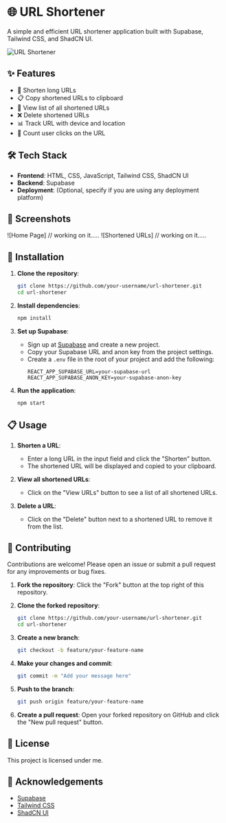 # 🌐 URL Shortener

A simple and efficient URL shortener application built with Supabase, Tailwind CSS, and ShadCN UI.

![URL Shortener](path/to/your/screenshot.png)

## ✨ Features

- 🔗 Shorten long URLs
- 📋 Copy shortened URLs to clipboard
- 📜 View list of all shortened URLs
- ❌ Delete shortened URLs
- 📊 Track URL with device and location
- 👥 Count user clicks on the URL


## 🛠 Tech Stack

- **Frontend**: HTML, CSS, JavaScript, Tailwind CSS, ShadCN UI
- **Backend**: Supabase
- **Deployment**: (Optional, specify if you are using any deployment platform)

## 📸 Screenshots

![Home Page] // working on it.....
![Shortened URLs] // working on it.....

## 🚀 Installation

1. **Clone the repository**:
    ```bash
    git clone https://github.com/your-username/url-shortener.git
    cd url-shortener
    ```

2. **Install dependencies**:
    ```bash
    npm install
    ```

3. **Set up Supabase**:
   - Sign up at [Supabase](https://supabase.io) and create a new project.
   - Copy your Supabase URL and anon key from the project settings.
   - Create a `.env` file in the root of your project and add the following:
     ```env
     REACT_APP_SUPABASE_URL=your-supabase-url
     REACT_APP_SUPABASE_ANON_KEY=your-supabase-anon-key
     ```

4. **Run the application**:
    ```bash
    npm start
    ```

## 📋 Usage

1. **Shorten a URL**:
   - Enter a long URL in the input field and click the "Shorten" button.
   - The shortened URL will be displayed and copied to your clipboard.

2. **View all shortened URLs**:
   - Click on the "View URLs" button to see a list of all shortened URLs.

3. **Delete a URL**:
   - Click on the "Delete" button next to a shortened URL to remove it from the list.

## 🤝 Contributing

Contributions are welcome! Please open an issue or submit a pull request for any improvements or bug fixes.

1. **Fork the repository**:
    Click the "Fork" button at the top right of this repository.

2. **Clone the forked repository**:
    ```bash
    git clone https://github.com/your-username/url-shortener.git
    cd url-shortener
    ```

3. **Create a new branch**:
    ```bash
    git checkout -b feature/your-feature-name
    ```

4. **Make your changes and commit**:
    ```bash
    git commit -m "Add your message here"
    ```

5. **Push to the branch**:
    ```bash
    git push origin feature/your-feature-name
    ```

6. **Create a pull request**:
    Open your forked repository on GitHub and click the "New pull request" button.

## 📄 License

This project is licensed under me.

## 🙏 Acknowledgements

- [Supabase](https://supabase.io)
- [Tailwind CSS](https://tailwindcss.com)
- [ShadCN UI](https://shadcn.dev)

